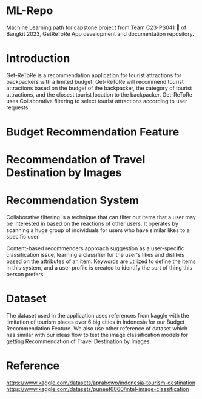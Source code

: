 # ML-Repo
Machine Learning path for capstone project from Team C23-PS041 🙌 of Bangkit 2023, GetReToRe App development and documentation repository.

# Introduction
Get-ReToRe is a recommendation application for tourist attractions for backpackers with a limited budget. Get-ReToRe will recommend tourist attractions based on the budget of the backpacker, the category of tourist attractions, and the closest tourist location to the backpacker. Get-ReToRe uses Collaborative filtering to select tourist attractions according to user requests

# Budget Recommendation Feature

# Recommendation of Travel Destination by Images


# Recommendation System
Collaborative filtering is a technique that can filter out items that a user may be interested in based on the reactions of other users. It operates by scanning a huge group of individuals for users who have similar likes to a specific user.

Content-based recommenders approach suggestion as a user-specific classification issue, learning a classifier for the user's likes and dislikes based on the attributes of an item. Keywords are utilized to define the items in this system, and a user profile is created to identify the sort of thing this person prefers.

# Dataset
The dataset used in the application uses references from kaggle with the limitation of tourism places over 6 big cities in Indonesia for our Budget Recommendation Feature. We also use other reference of dataset which has similar with our ideas flow to test the image classification models for getting Recommendation of Travel Destination by Images.

# Reference
https://www.kaggle.com/datasets/aprabowo/indonesia-tourism-destination
https://www.kaggle.com/datasets/puneet6060/intel-image-classification
